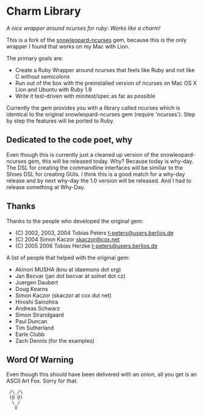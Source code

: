# Charm Library

*A nice wrapper around ncurses for ruby: Works like a charm!*

This is a fork of the [snowleopard-ncurses](http://rubygems.org/gems/snowleopard-ncurses) gem, because this is the only wrapper I found that works on my Mac with Lion.

The primary goals are:

  * Create a Ruby Wrapper around ncurses that feels like Ruby and not like C without semicolons
  * Run out of the box with the preinstalled version of ncurses on Mac OS X Lion and Ubuntu with Ruby 1.9
  * Write it test-driven with minitest/spec as far as possible

Currently the gem provides you with a library called ncurses which is identical to the original snowleopard-ncurses gem (require 'ncurses'). Step by step the features will be ported to Ruby.

## Dedicated to the code poet, why

Even though this is currently just a cleaned up version of the
snowleopard-ncurses gem, this will be released today. Why? Because today
is why-day. The DSL for creating the commandline interfaces will be
similiar to the Shoes DSL for creating GUIs. I think this is a good
match for a why-day release and by next why-day the 1.0 version will be
released. And I had to release something at Why-Day.

## Thanks

Thanks to the people who developed the original gem:

* (C) 2002, 2003, 2004 Tobias Peters <t-peters@users.berlios.de>
* (C) 2004 Simon Kaczor <skaczor@cox.net>
* (C) 2005 2006 Tobias Herzke <t-peters@users.berlios.de>

A list of people that helped with the original gem:

* Akinori MUSHA   (knu at idaemons dot org)
* Jan Becvar      (jan dot becvar at solnet dot cz)
* Juergen Daubert
* Doug Kearns
* Simon Kaczor    (skaczor at cox dut net)
* Hiroshi Sainohira
* Andreas Schwarz
* Simon Strandgaard
* Paul Duncan
* Tim Sutherland
* Earle Clubb
* Zach Dennis (for the examples)

## Word Of Warning

Even though this should have been delivered with an onion, all you get
is an ASCII Art Fox. Sorry for that.

     /\_/\
     (@ @)
      \_/
       V
